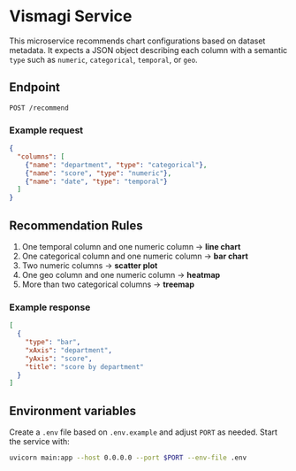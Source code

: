 # Vismagi Service

This microservice recommends chart configurations based on dataset metadata. It
expects a JSON object describing each column with a semantic `type` such as
`numeric`, `categorical`, `temporal`, or `geo`.

## Endpoint

`POST /recommend`

### Example request
```json
{
  "columns": [
    {"name": "department", "type": "categorical"},
    {"name": "score", "type": "numeric"},
    {"name": "date", "type": "temporal"}
  ]
}
```

## Recommendation Rules
1. One temporal column and one numeric column → **line chart**
2. One categorical column and one numeric column → **bar chart**
3. Two numeric columns → **scatter plot**
4. One geo column and one numeric column → **heatmap**
5. More than two categorical columns → **treemap**

### Example response
```json
[
  {
    "type": "bar",
    "xAxis": "department",
    "yAxis": "score",
    "title": "score by department"
  }
]
```

## Environment variables

Create a `.env` file based on `.env.example` and adjust `PORT` as needed.
Start the service with:

```bash
uvicorn main:app --host 0.0.0.0 --port $PORT --env-file .env
```

